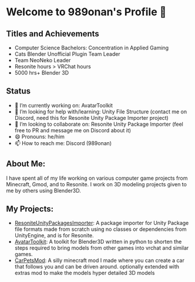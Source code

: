 # Welcome to 989onan's Profile 👋


## Titles and Achievements
- Computer Science Bachelors: Concentration in Applied Gaming 
- Cats Blender Unofficial Plugin Team Leader
- Team NeoNeko Leader
- Resonite hours > VRChat hours 
- 5000 hrs+ Blender 3D

## Status
- 🔭 I’m currently working on: AvatarToolkit
- 🤔 I’m looking for help with/learning: Unity File Structure (contact me on Discord, need this for Resonite Unity Package Importer project) 
- 👯 I’m looking to collaborate on: Resonite Unity Package Importer (feel free to PR and message me on Discord about it)
- 😄 Pronouns: he/him
- 📫 How to reach me: Discord (989onan)

## About Me:
I have spent all of my life working on various computer game projects from Minecraft, Gmod, and to Resonite. I work on 3D modeling projects given to me by others using Blender3D.

## My Projects:
- [ResoniteUnityPackagesImporter](https://github.com/dfgHiatus/ResoniteUnityPackagesImporter): A package importer for Unity Package file formats made from scratch using no classes or dependencies from UnityEngine, and is for Resonite.
- [AvatarToolkit](https://github.com/teamneoneko/Avatar-Toolkit): A toolkit for Blender3D written in python to shorten the steps required to bring models from other games into vrchat and similar games.
- [CarPetsMod](https://github.com/989onan/CarPetsMod): A silly minecraft mod I made where you can create a car that follows you and can be driven around. optionally extended with extras mod to make the models hyper detailed 3D models

<!--
**989onan/989onan** is a ✨ _special_ ✨ repository because its `README.md` (this file) appears on your GitHub profile.

Here are some ideas to get you started:

- 🔭 I’m currently working on Blesonite
- 🌱 I’m currently learning C#
- 👯 I’m looking to collaborate on ResoniteUnityPackageImporter
- 🤔 I’m looking for help with ...
- 💬 Ask me about ...
- 📫 How to reach me: ...
- 😄 Pronouns: ...
- ⚡ Fun fact: ...
-->
